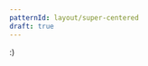 ```yaml
---
patternId: layout/super-centered
draft: true
---
```


<!DOCTYPE html>
<html>
  <head>
  </head>
  <div class="parent">
    <div class="box" contenteditable="">
      :)
    </div>
  </div>

  
</html>



